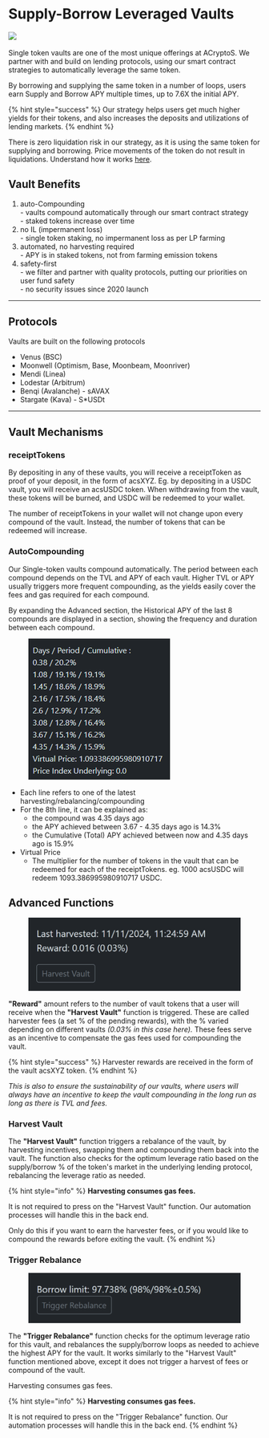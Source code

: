 # Supply-Borrow Leveraged Vaults

![](https://raw.githubusercontent.com/acryptos/docs.acryptos.com/master/images/Guide%20-%20Single-Token%20Looping.jpg)

Single token vaults are one of the most unique offerings at ACryptoS. We partner with and build on lending protocols, using our smart contract strategies to automatically leverage the same token.

By borrowing and supplying the same token in a number of loops, users earn Supply and Borrow APY multiple times, up to 7.6X the initial APY.&#x20;

{% hint style="success" %}
Our strategy helps users get much higher yields for their tokens, and also increases the deposits and utilizations of lending markets.
{% endhint %}

There is zero liquidation risk in our strategy, as it is using the same token for supplying and borrowing. Price movements of the token do not result in liquidations. Understand how it works [here](../../dao/security-and-risks.md#risk-liquidation-risks).

## Vault Benefits

1. auto-Compounding\
   \- vaults compound automatically through our smart contract strategy\
   \- staked tokens increase over time
2. no IL (impermanent loss)\
   \- single token staking, no impermanent loss as per LP farming
3. automated, no harvesting required\
   \- APY is in staked tokens, not from farming emission tokens
4. safety-first\
   \- we filter and partner with quality protocols, putting our priorities on user fund safety\
   \- no security issues since 2020 launch

***

## Protocols

Vaults are built on the following protocols

* Venus (BSC)
* Moonwell (Optimism, Base, Moonbeam, Moonriver)
* Mendi (Linea)
* Lodestar (Arbitrum)
* Benqi (Avalanche) - sAVAX
* Stargate (Kava) - S\*USDt

***

## Vault Mechanisms

### receiptTokens

By depositing in any of these vaults, you will receive a receiptToken as proof of your deposit, in the form of acsXYZ. Eg. by depositing in a USDC vault, you will receive an acsUSDC token. When withdrawing from the vault, these tokens will be burned, and USDC will be redeemed to your wallet.

The number of receiptTokens in your wallet will not change upon every compound of the vault. Instead, the number of tokens that can be redeemed will increase.

### AutoCompounding

Our Single-token vaults compound automatically. The period between each compound depends on the TVL and APY of each vault. Higher TVL or APY usually triggers more frequent compounding, as the yields easily cover the fees and gas required for each compound.

By expanding the Advanced section, the Historical APY of the last 8 compounds are displayed in a section, showing the frequency and duration between each compound.

<figure><img src="../../.gitbook/assets/image.png" alt=""><figcaption></figcaption></figure>

* Each line refers to one of the latest harvesting/rebalancing/compounding
* For the 8th line, it can be explained as:
  * the compound was 4.35 days ago
  * the APY achieved between 3.67 - 4.35 days ago is 14.3%
  * the Cumulative (Total) APY achieved between now and 4.35 days ago is 15.9%
* Virtual Price
  * The multiplier for the number of tokens in the vault that can be redeemed for each of the receiptTokens. eg. 1000 acsUSDC will redeem 1093.386995980910717 USDC.

## Advanced Functions

<figure><img src="../../.gitbook/assets/single-token harvest vault.png" alt="" width="563"><figcaption></figcaption></figure>

**"Reward"** amount refers to the number of vault tokens that a user will receive when the **"Harvest Vault"** function is triggered. These are called harvester fees (a set % of the pending rewards), with the % varied depending on different vaults _(0.03% in this case here)._ These fees serve as an incentive to compensate the gas fees used for compounding the vault.

{% hint style="success" %}
Harvester rewards are received in the form of the vault acsXYZ token.
{% endhint %}

_This is also to ensure the sustainability of our vaults, where users will always have an incentive to keep the vault compounding in the long run as long as there is TVL and fees._

### Harvest Vault

The **"Harvest Vault"** function triggers a rebalance of the vault, by harvesting incentives, swapping them and compounding them back into the vault. The function also checks for the optimum leverage ratio based on the supply/borrow % of the token's market in the underlying lending protocol, rebalancing the leverage ratio as needed.

{% hint style="info" %}
**Harvesting consumes gas fees.**

It is not required to press on the "Harvest Vault" function. Our automation processes will handle this in the back end.

Only do this if you want to earn the harvester fees, or if you would like to compound the rewards before exiting the vault.
{% endhint %}

### Trigger Rebalance

<figure><img src="../../.gitbook/assets/single-token trigger rebalance.png" alt="" width="563"><figcaption></figcaption></figure>

The **"Trigger Rebalance"** function checks for the optimum leverage ratio for this vault, and rebalances the supply/borrow loops as needed to achieve the highest APY for the vault. It works similarly to the "Harvest Vault" function mentioned above, except it does not trigger a harvest of fees or compound of the vault.

Harvesting consumes gas fees.

{% hint style="info" %}
**Harvesting consumes gas fees.**

It is not required to press on the "Trigger Rebalance" function. Our automation processes will handle this in the back end.
{% endhint %}


